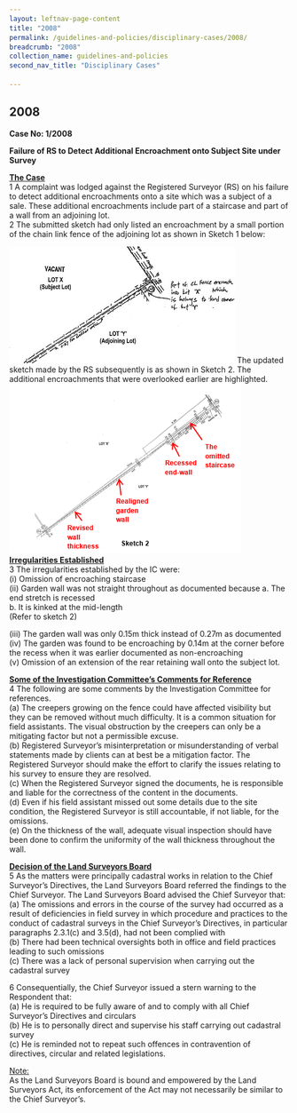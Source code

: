 ```yaml
---
layout: leftnav-page-content
title: "2008"
permalink: /guidelines-and-policies/disciplinary-cases/2008/
breadcrumb: "2008"
collection_name: guidelines-and-policies
second_nav_title: "Disciplinary Cases"

---
```


2008
---

**Case No: 1/2008**

**Failure of RS to Detect Additional Encroachment onto Subject Site under Survey**

<u><b>The Case</b></u><br>
1 A complaint was lodged against the Registered Surveyor (RS) on his failure to detect additional encroachments onto a site which was a subject of a sale. These additional encroachments include part of a staircase and part of a wall from an adjoining lot.<br>
2 The submitted sketch had only listed an encroachment by a small portion of the chain link fence of the adjoining lot as shown in Sketch 1 below:<br>

![image](/images/1540870928838.jpg)
The updated sketch made by the RS subsequently is as shown in Sketch 2. The additional encroachments that were overlooked earlier are highlighted.
![image](/images/1540872053816.png)
<u><b>Irregularities Established</b></u><br>
3 The irregularities established by the IC were:<br>
(i) Omission of encroaching staircase<br>
(ii) Garden wall was not straight throughout as documented because
    a. The end stretch is recessed<br>
    b. It is kinked at the mid-length<br>
(Refer to sketch 2)<br>

(iii) The garden wall was only 0.15m thick instead of 0.27m as documented<br>
(iv) The garden was found to be encroaching by 0.14m at the corner before the recess when it was earlier documented as non-encroaching<br>
(v) Omission of an extension of the rear retaining wall onto the subject lot.<br>

<u><b>Some of the Investigation Committee’s Comments for Reference</b></u><br>
4 The following are some comments by the Investigation Committee for references.<br>
(a) The creepers growing on the fence could have affected visibility but they can be removed without much difficulty. It is a common situation for field assistants. The visual obstruction by the creepers can only be a mitigating factor but not a permissible excuse.<br>
(b) Registered Surveyor’s misinterpretation or misunderstanding of verbal statements made by clients can at best be a mitigation factor. The Registered Surveyor should make the effort to clarify the issues relating to his survey to ensure they are resolved.<br>
(c) When the Registered Surveyor signed the documents, he is responsible and liable for the correctness of the content in the documents.<br>
(d) Even if his field assistant missed out some details due to the site condition, the Registered Surveyor is still accountable, if not liable, for the omissions.<br>
(e) On the thickness of the wall, adequate visual inspection should have been done to confirm the uniformity of the wall thickness throughout the wall.<br>

<u><b>Decision of the Land Surveyors Board</b></u><br>
5 As the matters were principally cadastral works in relation to the Chief Surveyor’s Directives, the Land Surveyors Board referred the findings to the Chief Surveyor. The Land Surveyors Board advised the Chief Surveyor that:<br>
(a) The omissions and errors in the course of the survey had occurred as a result of deficiencies in field survey in which procedure and practices to the conduct of cadastral surveys in the Chief Surveyor’s Directives, in particular paragraphs 2.3.1(c) and 3.5(d), had not been complied with<br>
(b) There had been technical oversights both in office and field practices leading to such omissions<br>
(c) There was a lack of personal supervision when carrying out the cadastral survey<br>

6 Consequentially, the Chief Surveyor issued a stern warning to the Respondent that:<br>
(a) He is required to be fully aware of and to comply with all Chief Surveyor’s Directives and circulars<br>
(b) He is to personally direct and supervise his staff carrying out cadastral survey<br>
(c) He is reminded not to repeat such offences in contravention of directives, circular and related legislations.<br>

<u>Note:</u><br>
As the Land Surveyors Board is bound and empowered by the Land Surveyors Act, its enforcement of the Act may not necessarily be similar to the Chief Surveyor’s.
